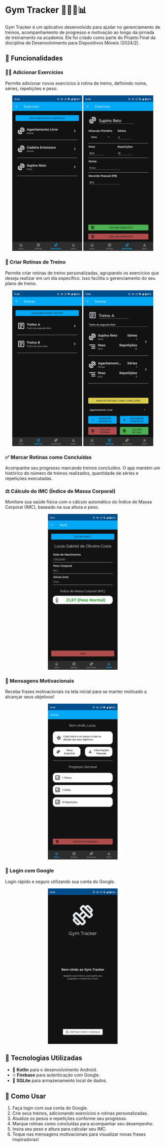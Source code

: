 # Gym Tracker 🏋🏽‍♂️📊

Gym Tracker é um aplicativo desenvolvido para ajudar no gerenciamento de treinos, acompanhamento de progresso e motivação ao longo da jornada de treinamento na academia. Ele foi criado como parte do Projeto Final da disciplina de Desenvolvimento para Dispositivos Móveis (2024/2).

## 🚀 Funcionalidades

### 🏋️‍♂️ Adicionar Exercícios
Permite adicionar novos exercícios à rotina de treino, definindo nome, séries, repetições e peso.

<p align="center">
  <img src="docs/tela_exercicios.jpeg" alt="Tela Exercícios" width="45%">
  <img src="docs/tela_editar_exercicio.jpeg" alt="Tela Editar Exercício" width="45%">
</p>

### 📅 Criar Rotinas de Treino
Permite criar rotinas de treino personalizadas, agrupando os exercícios que deseja realizar em um dia específico. Isso facilita o gerenciamento do seu plano de treino.

<p align="center">
  <img src="docs/tela_rotinas.jpeg" alt="Tela Rotinas" width="45%">
  <img src="docs/tela_editar_rotina.jpeg" alt="Tela Editar Rotina" width="45%">
</p>

### ✅ Marcar Rotinas como Concluídas
Acompanhe seu progresso marcando treinos concluídos. O app mantém um histórico do número de treinos realizados, quantidade de séries e repetições executadas.

### ⚖️ Cálculo do IMC (Índice de Massa Corporal)
Monitore sua saúde física com o cálculo automático do Índice de Massa Corporal (IMC), baseado na sua altura e peso.

<p align="center">
  <img src="docs/tela_perfil.jpeg" alt="Tela Perfil" width="45%">
</p>

### 💬 Mensagens Motivacionais
Receba frases motivacionais na tela inicial para se manter motivado a alcançar seus objetivos!

<p align="center">
  <img src="docs/tela_inicio.jpeg" alt="Tela Início" width="45%">
</p>

### 🔐 Login com Google
Login rápido e seguro utilizando sua conta do Google.

<p align="center">
  <img src="docs/tela_login.jpeg" alt="Tela Login" width="45%">
</p>

## 🔧 Tecnologias Utilizadas
- 📝 **Kotlin** para o desenvolvimento Android.
- 🔥 **Firebase** para autenticação com Google.
- 💾 **SQLite** para armazenamento local de dados.

## 📌 Como Usar
1. Faça login com sua conta do Google.
2. Crie seus treinos, adicionando exercícios e rotinas personalizadas.
3. Atualize os pesos e repetições conforme seu progresso.
4. Marque rotinas como concluídas para acompanhar seu desempenho.
5. Insira seu peso e altura para calcular seu IMC.
6. Toque nas mensagens motivacionais para visualizar novas frases inspiradoras!